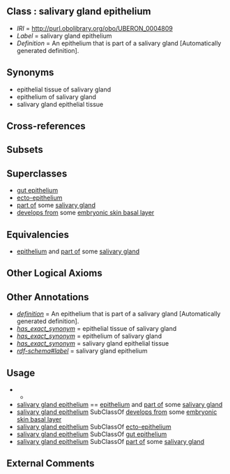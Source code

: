 
## Class : salivary gland epithelium

 * *IRI* = http://purl.obolibrary.org/obo/UBERON_0004809
 * *Label* = salivary gland epithelium
 * *Definition* = An epithelium that is part of a salivary gland [Automatically generated definition].

## Synonyms

 * epithelial tissue of salivary gland
 * epithelium of salivary gland
 * salivary gland epithelial tissue

## Cross-references


## Subsets


## Superclasses

 * [gut epithelium](../../UBERON/29/UBERON_0003929.md)
 * [ecto-epithelium](../../UBERON/71/UBERON_0010371.md)
 * [part of](../../BFO/50/BFO_0000050.md) some [salivary gland](../../UBERON/44/UBERON_0001044.md)
 * [develops from](../../RO/02/RO_0002202.md) some [embryonic skin basal layer](../../UBERON/72/UBERON_0011272.md)

## Equivalencies

 * [epithelium](../../UBERON/83/UBERON_0000483.md) and [part of](../../BFO/50/BFO_0000050.md) some [salivary gland](../../UBERON/44/UBERON_0001044.md)

## Other Logical Axioms


## Other Annotations

 * *[definition](../../IAO/15/IAO_0000115.md)* = An epithelium that is part of a salivary gland [Automatically generated definition].
 * *[has_exact_synonym](../../ym/oboInOwl#hasExactSynonym.md)* = epithelial tissue of salivary gland
 * *[has_exact_synonym](../../ym/oboInOwl#hasExactSynonym.md)* = epithelium of salivary gland
 * *[has_exact_synonym](../../ym/oboInOwl#hasExactSynonym.md)* = salivary gland epithelial tissue
 * *[rdf-schema#label](../../el/rdf-schema#label.md)* = salivary gland epithelium

## Usage

 * -
 * [salivary gland epithelium](../../UBERON/09/UBERON_0004809.md) == [epithelium](../../UBERON/83/UBERON_0000483.md) and [part of](../../BFO/50/BFO_0000050.md) some [salivary gland](../../UBERON/44/UBERON_0001044.md)
 * [salivary gland epithelium](../../UBERON/09/UBERON_0004809.md) SubClassOf [develops from](../../RO/02/RO_0002202.md) some [embryonic skin basal layer](../../UBERON/72/UBERON_0011272.md)
 * [salivary gland epithelium](../../UBERON/09/UBERON_0004809.md) SubClassOf [ecto-epithelium](../../UBERON/71/UBERON_0010371.md)
 * [salivary gland epithelium](../../UBERON/09/UBERON_0004809.md) SubClassOf [gut epithelium](../../UBERON/29/UBERON_0003929.md)
 * [salivary gland epithelium](../../UBERON/09/UBERON_0004809.md) SubClassOf [part of](../../BFO/50/BFO_0000050.md) some [salivary gland](../../UBERON/44/UBERON_0001044.md)

## External Comments


